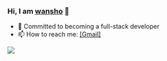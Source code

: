 ### Hi, I am [wansho](https://gitbook.wansho.cn/) 👋

- 🔭 Committed to becoming a full-stack developer
- 📫 How to reach me: [[Gmail]](mailto:wanshojs@gmail.com)

<a href="https://gitbook.wansho.cn/"> <img align="left" src="https://github-readme-stats.vercel.app/api/top-langs/?username=wansho&layout=compact&hide=HTML" /></a>

<!--[![Wansho's github stats](https://github-readme-stats.vercel.app/api?username=wansho)](https://github.com/wansho)-->

